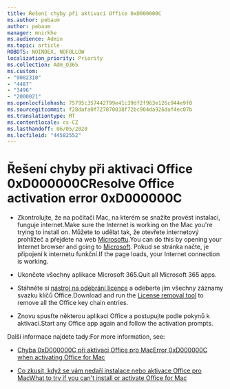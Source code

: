 ```yaml
---
title: Řešení chyby při aktivaci Office 0xD000000C
ms.author: pebaum
author: pebaum
manager: mnirkhe
ms.audience: Admin
ms.topic: article
ROBOTS: NOINDEX, NOFOLLOW
localization_priority: Priority
ms.collection: Adm_O365
ms.custom:
- "9002310"
- "4487"
- "3496"
- "2000021"
ms.openlocfilehash: 75795c357442799e41c39df2f963e126c944e9f0
ms.sourcegitcommit: f28dafa0f727870038f72bc904da926daf4ec07b
ms.translationtype: MT
ms.contentlocale: cs-CZ
ms.lasthandoff: 06/05/2020
ms.locfileid: "44582552"
---
```

# <a name="resolve-office-activation-error-0xd000000c"></a><span data-ttu-id="3c9ff-102">Řešení chyby při aktivaci Office 0xD000000C</span><span class="sxs-lookup"><span data-stu-id="3c9ff-102">Resolve Office activation error 0xD000000C</span></span>

- <span data-ttu-id="3c9ff-103">Zkontrolujte, že na počítači Mac, na kterém se snažíte provést instalaci, funguje internet.</span><span class="sxs-lookup"><span data-stu-id="3c9ff-103">Make sure the Internet is working on the Mac you're trying to install on.</span></span> <span data-ttu-id="3c9ff-104">Můžete to udělat tak, že otevřete internetový prohlížeč a přejdete na web [Microsoftu](https://www.microsoft.com).</span><span class="sxs-lookup"><span data-stu-id="3c9ff-104">You can do this by opening your Internet browser and going to [Microsoft](https://www.microsoft.com).</span></span> <span data-ttu-id="3c9ff-105">Pokud se stránka načte, je připojení k internetu funkční.</span><span class="sxs-lookup"><span data-stu-id="3c9ff-105">If the page loads, your Internet connection is working.</span></span>

- <span data-ttu-id="3c9ff-106">Ukončete všechny aplikace Microsoft 365.</span><span class="sxs-lookup"><span data-stu-id="3c9ff-106">Quit all Microsoft 365 apps.</span></span>

- <span data-ttu-id="3c9ff-107">Stáhněte si [nástroj na odebrání licence](https://go.microsoft.com/fwlink/?linkid=849815) a odeberte jím všechny záznamy svazku klíčů Office.</span><span class="sxs-lookup"><span data-stu-id="3c9ff-107">Download and run the [License removal tool](https://go.microsoft.com/fwlink/?linkid=849815) to remove all the Office key chain entries.</span></span>

- <span data-ttu-id="3c9ff-108">Znovu spusťte některou aplikaci Office a postupujte podle pokynů k aktivaci.</span><span class="sxs-lookup"><span data-stu-id="3c9ff-108">Start any Office app again and follow the activation prompts.</span></span>

<span data-ttu-id="3c9ff-109">Další informace najdete tady:</span><span class="sxs-lookup"><span data-stu-id="3c9ff-109">For more information, see:</span></span>

- [<span data-ttu-id="3c9ff-110">Chyba 0xD000000C při aktivaci Office pro Mac</span><span class="sxs-lookup"><span data-stu-id="3c9ff-110">Error 0xD000000C when activating Office for Mac</span></span>](https://support.office.com/article/error-0xd000000c-when-activating-office-for-mac-da865931-4658-4829-ba2d-8133390c6d25)

- [<span data-ttu-id="3c9ff-111">Co zkusit, když se vám nedaří instalace nebo aktivace Office pro Mac</span><span class="sxs-lookup"><span data-stu-id="3c9ff-111">What to try if you can't install or activate Office for Mac</span></span>](https://support.office.com/article/what-to-try-if-you-can-t-install-or-activate-office-for-mac-5efba2b4-b1e6-4e5f-bf3c-6ab945d03dea)
